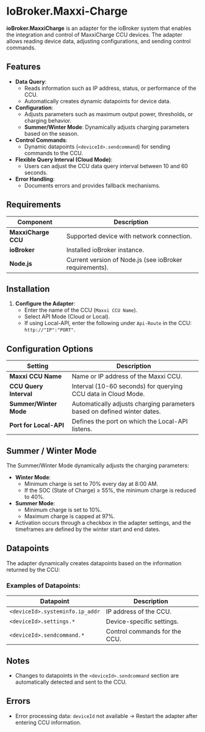 # IoBroker.Maxxi-Charge

**ioBroker.MaxxiCharge** is an adapter for the ioBroker system that enables the integration and control of MaxxiCharge CCU devices. The adapter allows reading device data, adjusting configurations, and sending control commands.

## Features

- **Data Query**:
  - Reads information such as IP address, status, or performance of the CCU.
  - Automatically creates dynamic datapoints for device data.
- **Configuration**:
  - Adjusts parameters such as maximum output power, thresholds, or charging behavior.
  - **Summer/Winter Mode**: Dynamically adjusts charging parameters based on the season.
- **Control Commands**:
  - Dynamic datapoints (`<deviceId>.sendcommand`) for sending commands to the CCU.
- **Flexible Query Interval (Cloud Mode)**:
  - Users can adjust the CCU data query interval between 10 and 60 seconds.
- **Error Handling**:
  - Documents errors and provides fallback mechanisms.

## Requirements

| Component                | Description                                             |
|--------------------------|---------------------------------------------------------|
| **MaxxiCharge CCU**      | Supported device with network connection.               |
| **ioBroker**             | Installed ioBroker instance.                            |
| **Node.js**              | Current version of Node.js (see ioBroker requirements). |

## Installation

1. **Configure the Adapter**:
   - Enter the name of the CCU (`Maxxi CCU Name`).
   - Select API Mode (Cloud or Local).
   - If using Local-API, enter the following under `Api-Route` in the CCU: `http://"IP":"PORT"`.

## Configuration Options

| Setting                   | Description                                             |
|---------------------------|---------------------------------------------------------|
| **Maxxi CCU Name**        | Name or IP address of the Maxxi CCU.                    |
| **CCU Query Interval**    | Interval (10-60 seconds) for querying CCU data in Cloud Mode. |
| **Summer/Winter Mode**    | Automatically adjusts charging parameters based on defined winter dates. |
| **Port for Local-API**    | Defines the port on which the Local-API listens.         |

## Summer / Winter Mode

The Summer/Winter Mode dynamically adjusts the charging parameters:

- **Winter Mode**:
  - Minimum charge is set to 70% every day at 8:00 AM.
  - If the SOC (State of Charge) ≥ 55%, the minimum charge is reduced to 40%.
- **Summer Mode**:
  - Minimum charge is set to 10%.
  - Maximum charge is capped at 97%.
- Activation occurs through a checkbox in the adapter settings, and the timeframes are defined by the winter start and end dates.

## Datapoints

The adapter dynamically creates datapoints based on the information returned by the CCU:

### Examples of Datapoints:

| Datapoint                       | Description                                      |
|---------------------------------|--------------------------------------------------|
| `<deviceId>.systeminfo.ip_addr` | IP address of the CCU.                           |
| `<deviceId>.settings.*`         | Device-specific settings.                        |
| `<deviceId>.sendcommand.*`      | Control commands for the CCU.                    |

## Notes

- Changes to datapoints in the `<deviceId>.sendcommand` section are automatically detected and sent to the CCU.

## Errors

- Error processing data: `deviceId` not available -> Restart the adapter after entering CCU information.
